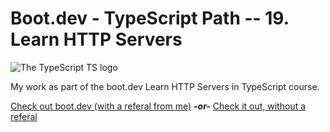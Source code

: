 # Boot.dev - TypeScript Path -- 19. Learn HTTP Servers 

![The TypeScript TS logo](https://storage.googleapis.com/qvault-webapp-dynamic-assets/course_assets/KrodkiN.png)

My work as part of the boot.dev Learn HTTP Servers in TypeScript course.

[Check out boot.dev (with a referal from me)](https://wzl.to/boot.dev)  ***-or-*** [Check it out, without a referal](https://wzl.to/boot.dev_noref)
